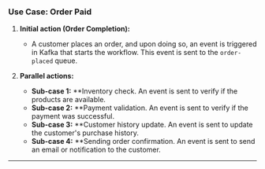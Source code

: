 ### Use Case: Order Paid

1. **Initial action (Order Completion):**
   - A customer places an order, and upon doing so, an event is triggered in Kafka that starts the workflow. This event is sent to the `order-placed` queue.

2. **Parallel actions:**
    - **Sub-case 1:** **Inventory check. An event is sent to verify if the products are available.
    - **Sub-case 2:** **Payment validation. An event is sent to verify if the payment was successful.
    - **Sub-case 3:** **Customer history update. An event is sent to update the customer's purchase history.
    - **Sub-case 4:** **Sending order confirmation. An event is sent to send an email or notification to the customer.

-----
